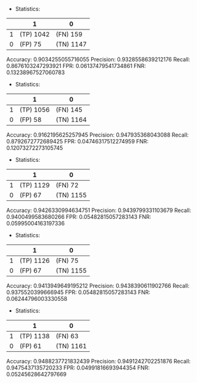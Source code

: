 * Statistics: 

|          |    1     |    0     |
|----------|----------|----------|
|    1     |(TP) 1042 | (FN) 159 |
|    0     | (FP) 75  |(TN) 1147 |
Accuracy: 0.9034255055716055
Precision: 0.9328558639212176
Recall: 0.8676103247293921
FPR: 0.06137479541734861
FNR: 0.13238967527060783
* Statistics: 

|          |    1     |    0     |
|----------|----------|----------|
|    1     |(TP) 1056 | (FN) 145 |
|    0     | (FP) 58  |(TN) 1164 |
Accuracy: 0.9162195625257945
Precision: 0.947935368043088
Recall: 0.8792672772689425
FPR: 0.04746317512274959
FNR: 0.12073272273105745
* Statistics: 

|          |    1     |    0     |
|----------|----------|----------|
|    1     |(TP) 1129 | (FN) 72  |
|    0     | (FP) 67  |(TN) 1155 |
Accuracy: 0.9426330994634751
Precision: 0.9439799331103679
Recall: 0.9400499583680266
FPR: 0.05482815057283143
FNR: 0.05995004163197336
* Statistics: 

|          |    1     |    0     |
|----------|----------|----------|
|    1     |(TP) 1126 | (FN) 75  |
|    0     | (FP) 67  |(TN) 1155 |
Accuracy: 0.9413949649195212
Precision: 0.9438390611902766
Recall: 0.9375520399666945
FPR: 0.05482815057283143
FNR: 0.06244796003330558
* Statistics: 

|          |    1     |    0     |
|----------|----------|----------|
|    1     |(TP) 1138 | (FN) 63  |
|    0     | (FP) 61  |(TN) 1161 |
Accuracy: 0.9488237721832439
Precision: 0.9491242702251876
Recall: 0.9475437135720233
FPR: 0.04991816693944354
FNR: 0.05245628642797669